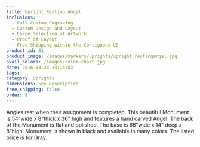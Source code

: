 ```yaml
---
title: Upright Resting Angel
inclusions:
  - Full Custom Engraving
  - Custom Design and Layout
  - Large Selection of Artwork
  - Proof of Layout
  - Free Shipping within the Contiguous US
product_id: 81
product_image: /images/markers/uprights/upright_restingangel.jpg
avail_colors: /images/color-chart.jpg
date: 2016-08-23 14:16:03
tags:
category: Uprights
dimensions: See Description
free_shipping: false
order: 8
---
```

Angles rest when their assignment is completed. This beautiful Monument is 54”wide x 8”thick x 36” high and features a hand carved Angel. The back of the Monument is flat and polished. The base is 66”wide x 14” deep x 8”high. Monument is shown in black and available in many colors. The listed price is for Gray.